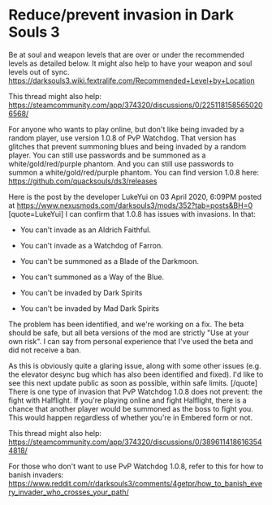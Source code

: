 # Reduce/prevent invasion in Dark Souls 3
Be at soul and weapon levels that are over or under the recommended levels as detailed below. It might also help to have your weapon and soul levels out of sync.
https://darksouls3.wiki.fextralife.com/Recommended+Level+by+Location

This thread might also help:
https://steamcommunity.com/app/374320/discussions/0/2251181585650206568/

For anyone who wants to play online, but don't like being invaded by a random player, use version 1.0.8 of PvP Watchdog. That version has glitches that prevent summoning blues and being invaded by a random player. You can still use passwords and be summoned as a white/gold/red/purple phantom. And you can still use passwords to summon a white/gold/red/purple phantom. You can find version 1.0.8 here:
https://github.com/quacksouls/ds3/releases

Here is the post by the developer LukeYui on 03 April 2020, 6:09PM posted at
https://www.nexusmods.com/darksouls3/mods/352?tab=posts&BH=0
[quote=LukeYui]
I can confirm that 1.0.8 has issues with invasions. In that:

- You can't invade as an Aldrich Faithful.
- You can't invade as a Watchdog of Farron.
- You can't be summoned as a Blade of the Darkmoon.
- You can't summoned as a Way of the Blue.

- You can't be invaded by Dark Spirits
- You can't be invaded by Mad Dark Spirits

The problem has been identified, and we're working on a fix. The beta should be safe, but all beta versions of the mod are strictly "Use at your own risk". I can say from personal experience that I've used the beta and did not receive a ban.

As this is obviously quite a glaring issue, along with some other issues (e.g. the elevator desync bug which has also been identified and fixed). I'd like to see this next update public as soon as possible, within safe limits.
[/quote]
There is one type of invasion that PvP Watchdog 1.0.8 does not prevent: the fight with Halflight. If you're playing online and fight Halflight, there is a chance that another player would be summoned as the boss to fight you. This would happen regardless of whether you're in Embered form or not.

This thread might also help:
https://steamcommunity.com/app/374320/discussions/0/3896114186163544818/

For those who don't want to use PvP Watchdog 1.0.8, refer to this for how to banish invaders:
https://www.reddit.com/r/darksouls3/comments/4getpr/how_to_banish_every_invader_who_crosses_your_path/
